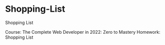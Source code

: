 # Shopping-List
Shopping List

Course: The Complete Web Developer in 2022: Zero to Mastery
Homework: Shopping List
